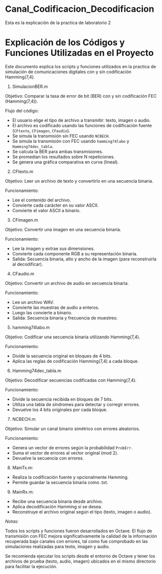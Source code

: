 # Canal_Codificacion_Decodificacion
Esta es la explicación de la practica de laboratorio 2

# Explicación de los Códigos y Funciones Utilizadas en el Proyecto

Este documento explica los scripts y funciones utilizados en la practica de simulación de comunicaciones digitales con y sin codificación Hamming(7,4).

1. SimulacionBER.m

Objetivo: Comparar la tasa de error de bit (BER) con y sin codificación FEC (Hamming(7,4)).

Flujo del código:




- El usuario elige el tipo de archivo a transmitir: texto, imagen o audio.
- El archivo es codificado usando las funciones de codificación fuente (`CFtexto`, `CFimagen`, `CFaudio`).
- Se simula la transmisión sin FEC usando `NCBECH`.
- Se simula la transmisión con FEC usando `hamming74labo` y `Hamming74dec_tabla`.
- Se calcula la BER para ambas transmisiones.
- Se promedian los resultados sobre N repeticiones.
- Se genera una gráfica comparativa en curva (lineal).

2. CFtexto.m

Objetivo: Leer un archivo de texto y convertirlo en una secuencia binaria.

Funcionamiento:

- Lee el contenido del archivo.
- Convierte cada carácter en su valor ASCII.
- Convierte el valor ASCII a binario.

3. CFimagen.m

Objetivo: Convertir una imagen en una secuencia binaria.

Funcionamiento:

- Lee la imagen y extrae sus dimensiones.
- Convierte cada componente RGB a su representación binaria.
- Salida: Secuencia binaria, alto y ancho de la imagen (para reconstruirla al decodificar).

4. CFaudio.m

Objetivo: Convertir un archivo de audio en secuencia binaria.

Funcionamiento:

- Lee un archivo WAV.
- Convierte las muestras de audio a enteros.
- Luego las convierte a binario.
- Salida: Secuencia binaria y frecuencia de muestreo.

5. hamming74labo.m

Objetivo: Codificar una secuencia binaria utilizando Hamming(7,4).

Funcionamiento:

- Divide la secuencia original en bloques de 4 bits.
- Aplica las reglas de codificación Hamming(7,4) a cada bloque.

6. Hamming74dec_tabla.m

Objetivo: Decodificar secuencias codificadas con Hamming(7,4).

Funcionamiento:

- Divide la secuencia recibida en bloques de 7 bits.
- Utiliza una tabla de síndromes para detectar y corregir errores.
- Devuelve los 4 bits originales por cada bloque.

7. NCBECH.m

Objetivo: Simular un canal binario simétrico con errores aleatorios.

Funcionamiento:

- Genera un vector de errores según la probabilidad `ProbErr`.
- Suma el vector de errores al vector original (mod 2).
- Devuelve la secuencia con errores.


8. MainTx.m:

- Realiza la codificación fuente y opcionalmente Hamming.
- Permite guardar la secuencia binaria como .txt.

9. MainRx.m:

- Recibe una secuencia binaria desde archivo.
- Aplica decodificación Hamming si se desea.
- Reconstruye el archivo original según el tipo (texto, imagen o audio).

_Notas:_ 


Todos los scripts y funciones fueron desarrollados en Octave. El flujo de transmisión con FEC mejora significativamente la calidad de la información recuperada bajo canales con errores, tal como fue comprobado en las simulaciones realizadas para texto, imagen y audio.

Se recomienda ejecutar los scripts desde el entorno de Octave y tener los archivos de prueba (texto, audio, imagen) ubicados en el mismo directorio para facilitar la ejecución.


